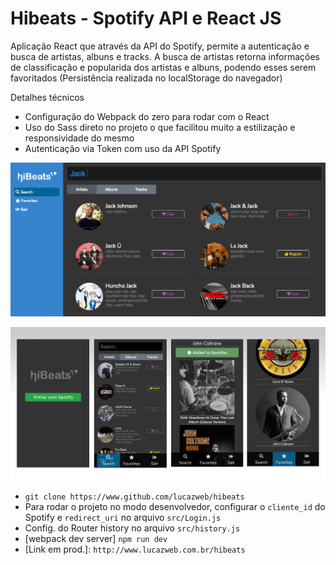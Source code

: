 # Hibeats - Spotify API e React JS

Aplicação React que através da API do Spotify, permite a autenticação e busca de artistas, albuns e tracks. A busca de artistas retorna informações de classificação e popularida dos artistas e albuns, podendo esses serem favoritados (Persistência realizada no localStorage do navegador)

Detalhes técnicos

- Configuração do Webpack do zero para rodar com o React
- Uso do Sass direto no projeto o que facilitou muito a estilização e responsividade do mesmo
- Autenticação via Token com uso da API Spotify


![Imagem do projeto](/misc/hibeats_app.png)

![Imagem do projeto](/misc/hibeats_mobile.jpg)
 

  - `git clone https://www.github.com/lucazweb/hibeats`
  - Para rodar o projeto no modo desenvolvedor, configurar o `cliente_id` do Spotify e `redirect_uri` no arquivo `src/Login.js`
  - Config. do Router history no arquivo `src/history.js`
  - [webpack dev server] `npm run dev`
  - [Link em prod.]: `http://www.lucazweb.com.br/hibeats ` 
